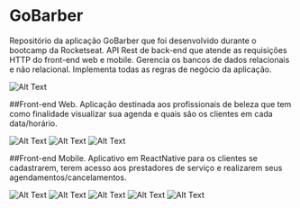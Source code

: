 # GoBarber
Repositório da aplicação GoBarber que foi desenvolvido durante o bootcamp da Rocketseat.
API Rest de back-end que atende as requisições HTTP do front-end web e mobile. Gerencia os bancos de dados relacionais e não relacional.
Implementa todas as regras de negócio da aplicação.


![Alt Text](https://github.com/lucascjardim/GoBarber/blob/master/PrintsGoBarber/Captura%20de%20Tela%202020-05-08%20%C3%A0s%2014.16.17.png)


##Front-end Web.
Aplicação destinada aos profissionais de beleza que tem como finalidade visualizar sua agenda e quais são os clientes em cada data/horário.

![Alt Text](https://github.com/lucascjardim/GoBarber/blob/master/PrintsGoBarber/Captura%20de%20Tela%202020-05-08%20%C3%A0s%2014.17.15.png)
![Alt Text](https://github.com/lucascjardim/GoBarber/blob/master/PrintsGoBarber/Captura%20de%20Tela%202020-05-08%20%C3%A0s%2014.18.46.png)
![Alt Text](https://github.com/lucascjardim/GoBarber/blob/master/PrintsGoBarber/Captura%20de%20Tela%202020-05-08%20%C3%A0s%2014.18.30.png)


##Front-end Mobile.
Aplicativo em ReactNative para os clientes se cadastrarem, terem acesso aos prestadores de serviço e realizarem seus agendamentos/cancelamentos.

![Alt Text](https://github.com/lucascjardim/GoBarber/blob/master/PrintsGoBarber/Captura%20de%20Tela%202020-05-08%20%C3%A0s%2014.16.40.png)
![Alt Text](https://github.com/lucascjardim/GoBarber/blob/master/PrintsGoBarber/Captura%20de%20Tela%202020-05-08%20%C3%A0s%2014.17.31.png)
![Alt Text](https://github.com/lucascjardim/GoBarber/blob/master/PrintsGoBarber/Captura%20de%20Tela%202020-05-08%20%C3%A0s%2014.17.52.png)
![Alt Text](https://github.com/lucascjardim/GoBarber/blob/master/PrintsGoBarber/Captura%20de%20Tela%202020-05-08%20%C3%A0s%2014.18.07.png)
![Alt Text](https://github.com/lucascjardim/GoBarber/blob/master/PrintsGoBarber/Captura%20de%20Tela%202020-05-08%20%C3%A0s%2014.18.18.png)


